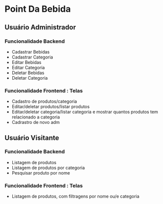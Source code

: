# Point Da Bebida

## Usuário Administrador 

### Funcionalidade Backend

* Cadastrar Bebidas
* Cadastrar Categoria
* Editar Bebidas
* Editar Categoria
* Deletar Bebidas 
* Deletar Categoria

### Funcionalidade Frontend : Telas

* Cadastro de produtos/categoria
* Editar/deletar produtos/listar produtos
* Editar/deletar categoria/listar categoria e mostrar quantos produtos tem relacionado a categoria 
* Cadrastro de novo adm

## Usuário Visitante

### Funcionalidade Backend

* Listagem de produtos
* Listagem de produtos por categoria
* Pesquisar produto por nome

### Funcionalidade Frontend : Telas

* Listagem de produtos, com filtragens por nome ou/e categoria
